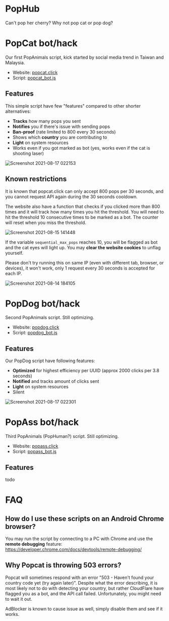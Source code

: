 # PopHub
Can't pop her cherry? Why not pop cat or pop dog?

# PopCat bot/hack
Our first PopAnimals script, kick started by social media trend in Taiwan and Malaysia.

* Website: [popcat.click](https://popcat.click/)
* Script: [popcat_bot.js](/popcat_bot.js)

## Features
This simple script have few "features" compared to other shorter alternatives:
* **Tracks** how many pops you sent
* **Notifies** you if there's issue with sending pops
* **Ban-proof** (rate limited to 800 every 30 seconds)
* Shows which **country** you are contributing to
* **Light** on system resources
* Works even if you got marked as bot (yes, works even if the cat is shooting laser)

![Screenshot 2021-08-17 022153](https://user-images.githubusercontent.com/14260598/129611627-5a98da4e-c049-4020-9862-9911785beb78.png)

## Known restrictions
It is known that popcat.click can only accept 800 pops per 30 seconds, and you cannot request API again during the 30 seconds cooldown. 

The website also have a function that checks if you clicked more than 800 times and it will track how many times you hit the threshold. You will need to hit the threshold 10 consecutive times to be marked as a bot. The counter will reset when you miss the threshold.

![Screenshot 2021-08-15 141448](https://user-images.githubusercontent.com/14260598/129469081-6dbda7c2-c5cb-46b1-8c11-0dc1601ae84d.png)

If the variable `sequential_max_pops` reaches 10, you will be flagged as bot and the cat eyes will light up. 
You may **clear the website cookies** to unflag yourself.

Please don't try running this on same IP (even with different tab, browser, or devices), it won't work, only 1 request every 30 seconds is accepted for each IP.

![Screenshot 2021-08-14 184105](https://user-images.githubusercontent.com/14260598/129443727-7e95a17c-06b9-49e7-894b-2d2da5ff8a25.png)

# PopDog bot/hack
Second PopAnimals script. Still optimizing.

* Website: [popdog.click](https://popdog.click/)
* Script: [popdog_bot.js](/popdog_bot.js)

## Features
Our PopDog script have following features:
* **Optimized** for highest efficiency per UUID (approx 2000 clicks per 3.8 seconds)
* **Notified** and tracks amount of clicks sent
* **Light** on system resources
* Silent

![Screenshot 2021-08-17 022301](https://user-images.githubusercontent.com/14260598/129612530-ff081088-09f1-4ca4-97a4-a6cb1f341e73.png)

# PopAss bot/hack
Third PopAnimals (PopHuman?) script. Still optimizing.

* Website: [popass.click](https://popass.click/)
* Script: [popass_bot.js](/popass_bot.js)

## Features
todo

# FAQ

## How do I use these scripts on an Android Chrome browser?
You may run the script by connecting to a PC with Chrome and use the **remote debugging** feature:
https://developer.chrome.com/docs/devtools/remote-debugging/

## Why Popcat is throwing 503 errors?
Popcat will sometimes respond with an error "503 - Haven't found your country code yet (try again later)". Despite what the error describing, it is most likely not to do with detecting your country, but rather CloudFlare have flagged you as a bot, and the API call failed. Unfortunately, you might need to wait it out.

AdBlocker is known to cause issue as well, simply disable them and see if it works.
